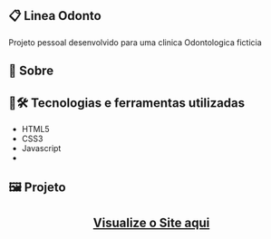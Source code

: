 ## 📋 Linea Odonto
Projeto pessoal desenvolvido para uma clinica Odontologica ficticia
## 🧐 Sobre

## 🤖🛠️ Tecnologias e ferramentas utilizadas
- HTML5
- CSS3
- Javascript
- 
## 🖼️ Projeto
<p align="center">
 
<h2 align="center">
  <a href="https://brunosts94.github.io/Projetos-Com-Build/linea-odonto">Visualize o Site aqui</a>
</h2>
